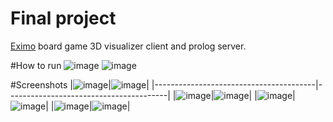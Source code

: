 Final project
=============

[Eximo](http://boardgamegeek.com/boardgame/137916/eximo) board game 3D visualizer client and prolog server.

#How to run
![image](http://i.imgur.com/FcfFpgU.png)
![image](http://i.imgur.com/bxsP74s.png)

#Screenshots
|![image](http://i.imgur.com/nn9nDzo.png)|![image](http://i.imgur.com/eprsqW5.png)|
|----------------------------------------|----------------------------------------|
|![image](http://i.imgur.com/j95vMYc.png)|![image](http://i.imgur.com/XcwB8R0.png)|
|![image](http://i.imgur.com/hoSGoMz.png)|![image](http://i.imgur.com/retYu0p.png)|
|![image](http://i.imgur.com/XxH9tIx.png)|![image](http://i.imgur.com/byTB1xO.png)|
